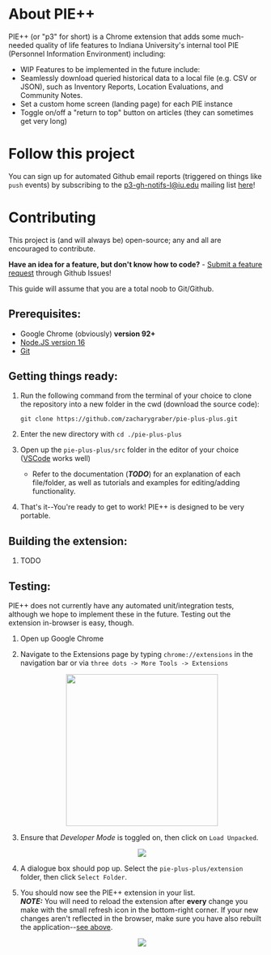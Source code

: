 # About PIE++
PIE++ (or "p3" for short) is a Chrome extension that adds some much-needed quality of life features to Indiana University's internal tool PIE (Personnel Information Environment) including:
- WIP
Features to be implemented in the future include:
- Seamlessly download queried historical data to a local file (e.g. CSV or JSON), such as Inventory Reports, Location Evaluations, and Community Notes.
- Set a custom home screen (landing page) for each PIE instance
- Toggle on/off a "return to top" button on articles (they can sometimes get very long)

# Follow this project
You can sign up for automated Github email reports (triggered on things like `push` events) by subscribing to the p3-gh-notifs-l@iu.edu mailing list [here](https://list.iu.edu/sympa/info/p3-gh-notifs-l)!

# Contributing
This project is (and will always be) open-source; any and all are encouraged to contribute.

**Have an idea for a feature, but don't know how to code?** - [Submit a feature request](https://github.com/zacharygraber/pie-plus-plus/issues/new?assignees=&labels=&template=feature_request.md&title=) through Github Issues! 

This guide will assume that you are a total noob to Git/Github.
  
## Prerequisites:
- Google Chrome (obviously) **version 92+**
- [Node.JS version 16](https://nodejs.org/en/)
- [Git](https://git-scm.com/downloads)

## Getting things ready:
1. Run the following command from the terminal of your choice to clone the repository into a new folder in the cwd (download the source code):

   ```
   git clone https://github.com/zacharygraber/pie-plus-plus.git
   ```
2. Enter the new directory with `cd ./pie-plus-plus`
3. Open up the `pie-plus-plus/src` folder in the editor of your choice ([VSCode](https://code.visualstudio.com/download) works well)  
    - Refer to the documentation (***TODO***) for an explanation of each file/folder, as well as tutorials and examples for editing/adding functionality.
4. That's it--You're ready to get to work! PIE++ is designed to be very portable.

## Building the extension:
1. TODO

## Testing:
PIE++ does not currently have any automated unit/integration tests, although we hope to implement these in the future. Testing out the extension in-browser is easy, though.
1. Open up Google Chrome
2. Navigate to the Extensions page by typing `chrome://extensions` in the navigation bar or via `three dots -> More Tools -> Extensions`  

    <p align="center"><img height="300px" src="https://user-images.githubusercontent.com/60680903/179127236-6c9b559f-e304-4d84-b584-627501baeb28.png" /></p>
    
3. Ensure that *Developer Mode* is toggled on, then click on `Load Unpacked`.  

    <p align="center"><img src="https://user-images.githubusercontent.com/60680903/179127891-f73f9771-d90a-4daf-b321-2377f56b94ec.png" /></p>
    
4. A dialogue box should pop up. Select the `pie-plus-plus/extension` folder, then click `Select Folder`.  
5. You should now see the PIE++ extension in your list.  
***NOTE:*** You will need to reload the extension after **every** change you make with the small refresh icon in the bottom-right corner. If your new changes aren't reflected in the browser, make sure you have also rebuilt the application--[see above](#building-the-extension).  

    <p align="center"><img src="https://user-images.githubusercontent.com/60680903/179128727-e8ec7218-2b1a-4bac-984d-c793c131fc4e.png" /></p>
